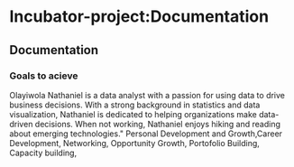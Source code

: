 # Incubator-project:Documentation
## Documentation
### Goals to acieve
Olayiwola Nathaniel is a data analyst with a passion for using data to drive business decisions. With a strong background in statistics and data visualization, Nathaniel is dedicated to helping organizations make data-driven decisions. When not working, Nathaniel enjoys hiking and reading about emerging technologies."
Personal Development and Growth,Career Development, Networking, Opportunity Growth, Portofolio Building, Capacity building,
